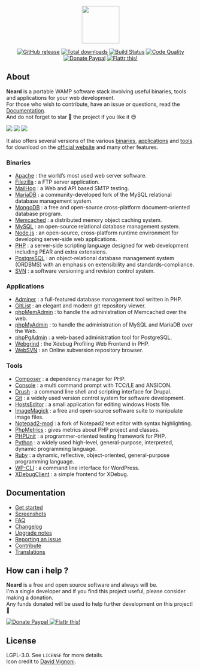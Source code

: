 <p align="center"><a href="http://neard.io" target="_blank"><img width="100" src="http://neard.io/img/logo.png"></a></p>

<p align="center">
  <a href="http://neard.io/release/latest"><img src="https://img.shields.io/github/release/crazy-max/neard.svg?style=flat-square" alt="GitHub release"></a>
  <a href="http://neard.io/releases"><img src="https://img.shields.io/github/downloads/crazy-max/neard/total.svg?style=flat-square" alt="Total downloads"></a>
  <a href="https://travis-ci.org/crazy-max/neard"><img src="https://img.shields.io/travis/crazy-max/neard/master.svg?style=flat-square" alt="Build Status"></a>
  <a href="https://www.codacy.com/app/crazy-max/neard"><img src="https://img.shields.io/codacy/grade/75278913a45643ab871b87283963b3c5.svg?style=flat-square" alt="Code Quality"></a>
  <a href="https://www.paypal.com/cgi-bin/webscr?cmd=_s-xclick&hosted_button_id=6EALX9NDSRBAJ"><img src="https://img.shields.io/badge/donate-paypal-blue.svg?style=flat-square" alt="Donate Paypal"></a>
  <a href="https://flattr.com/submit/auto?user_id=crazymax&url=http://neard.io"><img src="https://img.shields.io/badge/flattr-this-green.svg?style=flat-square" alt="Flattr this!"></a>
</p>

## About

**Neard** is a portable WAMP software stack involving useful binaries, tools and applications for your web development.<br />
For those who wish to contribute, have an issue or questions, read the [Documentation](http://neard.io/doc).<br />
And do not forget to star :star2: the project if you like it :heart_eyes:

![](http://neard.io/img/screenshots/menu1.png)  ![](http://neard.io/img/screenshots/menu2.png)  ![](http://neard.io/img/screenshots/menu-tools2.png)

It also offers several versions of the various [binaries](http://neard.io/bins), [applications](http://neard.io/apps) and [tools](http://neard.io/tools) for download on the [official website](http://neard.io) and many other features.

### Binaries

* [Apache](http://neard.io/bins/apache) : the world’s most used web server software.
* [Filezilla](http://neard.io/bins/filezilla) : a FTP server application.
* [MailHog](http://neard.io/bins/mailhog) : a Web and API based SMTP testing.
* [MariaDB](http://neard.io/bins/mariadb) : a community-developed fork of the MySQL relational database management system.
* [MongoDB](http://neard.io/bins/mongodb) : a free and open-source cross-platform document-oriented database program.
* [Memcached](http://neard.io/bins/memcached) : a distributed memory object caching system.
* [MySQL](http://neard.io/bins/mysql) : an open-source relational database management system.
* [Node.js](http://neard.io/bins/nodejs) : an open-source, cross-platform runtime environment for developing server-side web applications.
* [PHP](http://neard.io/bins/php) : a server-side scripting language designed for web development including PEAR and extra extensions.
* [PostgreSQL](http://neard.io/bins/postgresql) : an object-relational database management system (ORDBMS) with an emphasis on extensibility and standards-compliance.
* [SVN](http://neard.io/bins/svn) : a software versioning and revision control system.

### Applications

* [Adminer](http://neard.io/apps/adminer) : a full-featured database management tool written in PHP.
* [GitList](http://neard.io/apps/gitlist) : an elegant and modern git repository viewer.
* [phpMemAdmin](http://neard.io/apps/phpmemadmin) : to handle the administration of Memcached over the web.
* [phpMyAdmin](http://neard.io/apps/phpmyadmin) : to handle the administration of MySQL and MariaDB over the Web.
* [phpPgAdmin](http://neard.io/apps/phppgadmin) : a web-based administration tool for PostgreSQL.
* [Webgrind](http://neard.io/apps/webgrind) : the Xdebug Profiling Web Frontend in PHP.
* [WebSVN](http://neard.io/apps/websvn) : an Online subversion repository browser.

### Tools

* [Composer](http://neard.io/tools/composer) : a dependency manager for PHP.
* [Console](http://neard.io/tools/console) : a multi command prompt with TCC/LE and ANSICON.
* [Drush](http://neard.io/tools/drush) : a command line shell and scripting interface for Drupal.
* [Git](http://neard.io/tools/git) : a widely used version control system for software development.
* [HostsEditor](http://neard.io/tools/hostseditor) : a small application for editing windows Hosts file.
* [ImageMagick](http://neard.io/tools/imagemagick) : a free and open-source software suite to manipulate image files.
* [Notepad2-mod](http://neard.io/tools/notepad2mod) : a fork of Notepad2 text editor with syntax highlighting.
* [PhpMetrics](http://neard.io/tools/phpmetrics) : gives metrics about PHP project and classes.
* [PHPUnit](http://neard.io/tools/phpunit) : a programmer-oriented testing framework for PHP.
* [Python](http://neard.io/tools/python) : a widely used high-level, general-purpose, interpreted, dynamic programming language.
* [Ruby](http://neard.io/tools/ruby) : a dynamic, reflective, object-oriented, general-purpose programming language.
* [WP-CLI](http://neard.io/tools/wpcli) : a command line interface for WordPress.
* [XDebugClient](http://neard.io/tools/xdc) : a simple frontend for XDebug.

## Documentation

* [Get started](http://neard.io/doc/get-started)
* [Screenshots](http://neard.io/doc/screenshots)
* [FAQ](http://neard.io/doc/faq)
* [Changelog](http://neard.io/doc/changelog)
* [Upgrade notes](http://neard.io/doc/upgrade-notes)
* [Reporting an issue](http://neard.io/doc/reporting-issue)
* [Contribute](http://neard.io/doc/contribute)
* [Translations](http://neard.io/doc/translations)

## How can i help ?

**Neard** is a free and open source software and always will be.<br />
I'm a single developer and if you find this project useful, please consider making a donation.<br />
Any funds donated will be used to help further development on this project! :gift_heart:

<p>
  <a href="https://www.paypal.com/cgi-bin/webscr?cmd=_s-xclick&hosted_button_id=6EALX9NDSRBAJ">
    <img src="http://neard.io/img/paypal.png" alt="Donate Paypal">
  </a>
  <a href="https://flattr.com/submit/auto?user_id=crazymax&url=http://neard.io">
    <img src="http://neard.io/img/flattr.png" alt="Flattr this!">
  </a>
</p>

## License

LGPL-3.0. See `LICENSE` for more details.<br />
Icon credit to [David Vignoni](http://www.icon-king.com/).

